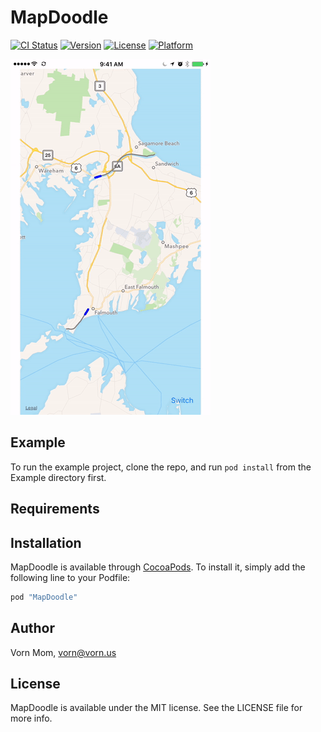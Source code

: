 # MapDoodle

[![CI Status](http://img.shields.io/travis/vornet/mapdoodle-ios.svg?style=flat)](https://travis-ci.org/vornet/mapdoodle-ios)
[![Version](https://img.shields.io/cocoapods/v/MapDoodle.svg?style=flat)](http://cocoapods.org/pods/MapDoodle)
[![License](https://img.shields.io/cocoapods/l/MapDoodle.svg?style=flat)](http://cocoapods.org/pods/MapDoodle)
[![Platform](https://img.shields.io/cocoapods/p/MapDoodle.svg?style=flat)](http://cocoapods.org/pods/MapDoodle)

![Screenshots](https://raw.githubusercontent.com/vornet/mapdoodle-ios/master/art/mapdoodledemo.gif)

## Example

To run the example project, clone the repo, and run `pod install` from the Example directory first.

## Requirements

## Installation

MapDoodle is available through [CocoaPods](http://cocoapods.org). To install
it, simply add the following line to your Podfile:

```ruby
pod "MapDoodle"
```

## Author

Vorn Mom, vorn@vorn.us

## License

MapDoodle is available under the MIT license. See the LICENSE file for more info.
